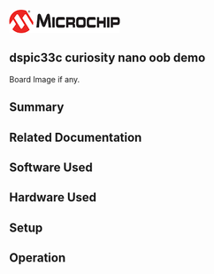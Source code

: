 ![image](images/microchip.jpg) 

## dspic33c curiosity nano oob demo

Board Image if any.

## Summary


## Related Documentation


## Software Used 


## Hardware Used


## Setup


## Operation



